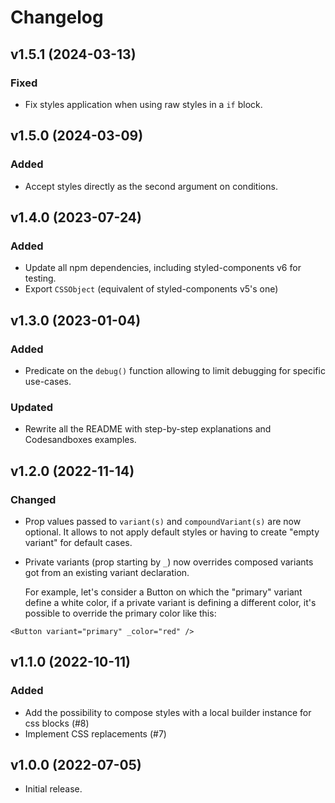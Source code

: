 # Changelog

## v1.5.1 (2024-03-13)

### Fixed

- Fix styles application when using raw styles in a `if` block.

## v1.5.0 (2024-03-09)

### Added

- Accept styles directly as the second argument on conditions.

## v1.4.0 (2023-07-24)

### Added

- Update all npm dependencies, including styled-components v6 for testing.
- Export `CSSObject` (equivalent of styled-components v5's one)

## v1.3.0 (2023-01-04)

### Added

- Predicate on the `debug()` function allowing to limit debugging for specific use-cases.

### Updated

- Rewrite all the README with step-by-step explanations and Codesandboxes examples.

## v1.2.0 (2022-11-14)

### Changed

- Prop values passed to `variant(s)` and `compoundVariant(s)` are now optional.
  It allows to not apply default styles or having to create "empty variant" for default cases.

- Private variants (prop starting by `_`) now overrides composed variants got from an existing variant declaration.

  For example, let's consider a Button on which the "primary" variant define a white color, if a private variant is defining a different color, it's possible to override the primary color like this:

```tsx
<Button variant="primary" _color="red" />
```

## v1.1.0 (2022-10-11)

### Added

- Add the possibility to compose styles with a local builder instance for css blocks (#8)
- Implement CSS replacements (#7)

## v1.0.0 (2022-07-05)

- Initial release.
